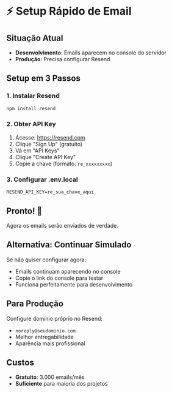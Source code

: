 # ⚡ Setup Rápido de Email

## Situação Atual
- **Desenvolvimento**: Emails aparecem no console do servidor
- **Produção**: Precisa configurar Resend

## Setup em 3 Passos

### 1. Instalar Resend
```bash
npm install resend
```

### 2. Obter API Key
1. Acesse: https://resend.com
2. Clique "Sign Up" (gratuito)
3. Vá em "API Keys" 
4. Clique "Create API Key"
5. Copie a chave (formato: `re_xxxxxxxxx`)

### 3. Configurar .env.local
```env
RESEND_API_KEY=re_sua_chave_aqui
```

## Pronto! 🎉

Agora os emails serão enviados de verdade.

## Alternativa: Continuar Simulado

Se não quiser configurar agora:
- Emails continuam aparecendo no console
- Copie o link do console para testar
- Funciona perfeitamente para desenvolvimento

## Para Produção

Configure domínio próprio no Resend:
- `noreply@seudominio.com`
- Melhor entregabilidade
- Aparência mais profissional

## Custos

- **Gratuito**: 3.000 emails/mês
- **Suficiente** para maioria dos projetos
